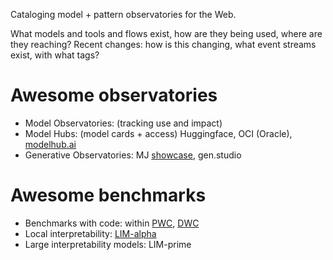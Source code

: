 Cataloging model + pattern observatories for the Web.  

What models and tools and flows exist, how are they being used, where are they reaching?
Recent changes: how is this changing, what event streams exist, with what tags?

# Awesome observatories

* Model Observatories: (tracking use and impact)
* Model Hubs: (model cards + access) Huggingface, OCI (Oracle), [modelhub.ai](http://modelhub.ai/)
* Generative Observatories: MJ [showcase](https://www.midjourney.com/showcase/), gen.studio

# Awesome benchmarks

* Benchmarks with code: within [PWC](https://paperswithcode.com), [DWC](https://paperswithcode.com/datasets)
* Local interpretability: [LIM-alpha](https://openreview.net/forum?id=BJx8Fh4KPB)
* Large interpretability models: LIM-prime
